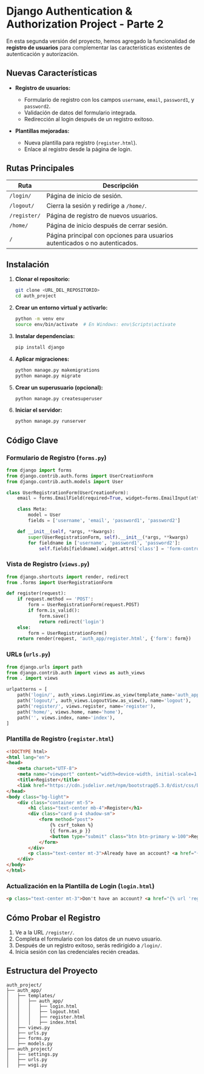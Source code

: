 # Django Authentication & Authorization Project - Parte 2

En esta segunda versión del proyecto, hemos agregado la funcionalidad de **registro de usuarios** para complementar las características existentes de autenticación y autorización.

## Nuevas Características

- **Registro de usuarios:**
  - Formulario de registro con los campos `username`, `email`, `password1`, y `password2`.
  - Validación de datos del formulario integrada.
  - Redirección al login después de un registro exitoso.

- **Plantillas mejoradas:**
  - Nueva plantilla para registro (`register.html`).
  - Enlace al registro desde la página de login.

## Rutas Principales

| Ruta         | Descripción                                    |
|--------------|------------------------------------------------|
| `/login/`    | Página de inicio de sesión.                   |
| `/logout/`   | Cierra la sesión y redirige a `/home/`.        |
| `/register/` | Página de registro de nuevos usuarios.        |
| `/home/`     | Página de inicio después de cerrar sesión.     |
| `/`          | Página principal con opciones para usuarios autenticados o no autenticados. |

## Instalación

1. **Clonar el repositorio:**
   ```bash
   git clone <URL_DEL_REPOSITORIO>
   cd auth_project
   ```

2. **Crear un entorno virtual y activarlo:**
   ```bash
   python -m venv env
   source env/bin/activate  # En Windows: env\Scripts\activate
   ```

3. **Instalar dependencias:**
   ```bash
   pip install django
   ```

4. **Aplicar migraciones:**
   ```bash
   python manage.py makemigrations
   python manage.py migrate
   ```

5. **Crear un superusuario (opcional):**
   ```bash
   python manage.py createsuperuser
   ```

6. **Iniciar el servidor:**
   ```bash
   python manage.py runserver
   ```

## Código Clave

### Formulario de Registro (`forms.py`)
```python
from django import forms
from django.contrib.auth.forms import UserCreationForm
from django.contrib.auth.models import User

class UserRegistrationForm(UserCreationForm):
    email = forms.EmailField(required=True, widget=forms.EmailInput(attrs={'class': 'form-control'}))

    class Meta:
        model = User
        fields = ['username', 'email', 'password1', 'password2']

    def __init__(self, *args, **kwargs):
        super(UserRegistrationForm, self).__init__(*args, **kwargs)
        for fieldname in ['username', 'password1', 'password2']:
            self.fields[fieldname].widget.attrs['class'] = 'form-control'
```

### Vista de Registro (`views.py`)
```python
from django.shortcuts import render, redirect
from .forms import UserRegistrationForm

def register(request):
    if request.method == 'POST':
        form = UserRegistrationForm(request.POST)
        if form.is_valid():
            form.save()
            return redirect('login')
    else:
        form = UserRegistrationForm()
    return render(request, 'auth_app/register.html', {'form': form})
```

### URLs (`urls.py`)
```python
from django.urls import path
from django.contrib.auth import views as auth_views
from . import views

urlpatterns = [
    path('login/', auth_views.LoginView.as_view(template_name='auth_app/login.html'), name='login'),
    path('logout/', auth_views.LogoutView.as_view(), name='logout'),
    path('register/', views.register, name='register'),
    path('home/', views.home, name='home'),
    path('', views.index, name='index'),
]
```

### Plantilla de Registro (`register.html`)
```html
<!DOCTYPE html>
<html lang="en">
<head>
    <meta charset="UTF-8">
    <meta name="viewport" content="width=device-width, initial-scale=1.0">
    <title>Register</title>
    <link href="https://cdn.jsdelivr.net/npm/bootstrap@5.3.0/dist/css/bootstrap.min.css" rel="stylesheet">
</head>
<body class="bg-light">
    <div class="container mt-5">
        <h1 class="text-center mb-4">Register</h1>
        <div class="card p-4 shadow-sm">
            <form method="post">
                {% csrf_token %}
                {{ form.as_p }}
                <button type="submit" class="btn btn-primary w-100">Register</button>
            </form>
        </div>
        <p class="text-center mt-3">Already have an account? <a href="{% url 'login' %}">Login here</a></p>
    </div>
</body>
</html>
```

### Actualización en la Plantilla de Login (`login.html`)
```html
<p class="text-center mt-3">Don't have an account? <a href="{% url 'register' %}">Register here</a></p>
```

## Cómo Probar el Registro

1. Ve a la URL `/register/`.
2. Completa el formulario con los datos de un nuevo usuario.
3. Después de un registro exitoso, serás redirigido a `/login/`.
4. Inicia sesión con las credenciales recién creadas.

## Estructura del Proyecto

```
auth_project/
├── auth_app/
│   ├── templates/
│   │   ├── auth_app/
│   │   │   ├── login.html
│   │   │   ├── logout.html
│   │   │   ├── register.html
│   │   │   ├── index.html
│   ├── views.py
│   ├── urls.py
│   ├── forms.py
│   ├── models.py
├── auth_project/
│   ├── settings.py
│   ├── urls.py
│   ├── wsgi.py
```
